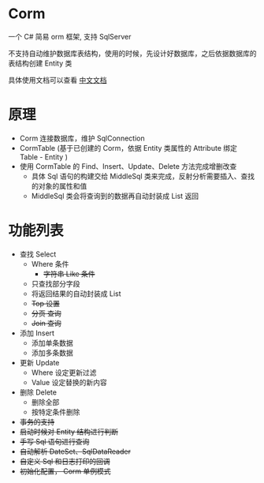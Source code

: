 # Corm
一个 C# 简易 orm 框架, 支持 SqlServer

不支持自动维护数据库表结构，使用的时候，先设计好数据库，之后依据数据库的表结构创建 Entity 类

具体使用文档可以查看 [中文文档](doc/Doc-zh.md)

# 原理

 - Corm 连接数据库，维护 SqlConnection
 - CormTable (基于已创建的 Corm，依据 Entity 类属性的 Attribute 绑定 Table - Entity )
 - 使用 CormTable 的 Find、Insert、Update、Delete 方法完成增删改查
	 - 具体 Sql 语句的构建交给 MiddleSql 类来完成，反射分析需要插入、查找的对象的属性和值
	 - MiddleSql 类会将查询到的数据再自动封装成 List<T> 返回 

# 功能列表
 - 查找 Select
	 - Where 条件
		- ~~字符串 Like 条件~~
	 - 只查找部分字段
	 - 将返回结果的自动封装成 List<T>
	 - ~~Top 设置~~
     - ~~分页 查询~~
     - ~~Join 查询~~
 - 添加 Insert
	 - 添加单条数据
	 - 添加多条数据
 - 更新 Update
	 - Where 设定更新过滤
	 - Value 设定替换的新内容
 - 删除 Delete
     - 删除全部
	 - 按特定条件删除
 - ~~事务的支持~~
 - ~~启动时候对 Entity 结构进行判断~~
 - ~~手写 Sql 语句进行查询~~
 - ~~自动解析 DateSet、SqlDataReader~~
 - ~~自定义 Sql 和日志打印的回调~~
 - ~~初始化配置， Corm 单例模式~~
